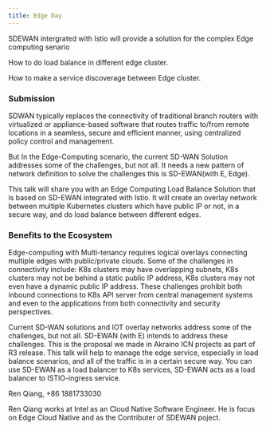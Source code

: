 ```yaml
---
title: Edge Day
---
```






SDEWAN intergrated with Istio will provide a solution for the complex  Edge computing senario 



How to do load balance in different edge cluster.

How to make a service discoverage between Edge cluster.





### Submission

SDWAN typically replaces the connectivity of traditional branch routers with virtualized or appliance-based software that routes traffic to/from remote locations in a seamless, secure and efficient manner, using centralized policy control and management. 

But In the Edge-Computing scenario, the current SD-WAN Solution addresses some of the challenges, but not all. It needs a new pattern of network definition to solve the challenges this is SD-EWAN(with E, Edge).

This talk will share you with an Edge Computing Load Balance Solution that is based on SD-EWAN integrated with Istio. It will create an overlay network between multiple Kubernetes clusters which have public IP or not, in a secure way, and do load balance between different edges.



### Benefits to the Ecosystem

Edge-computing with Multi-tenancy requires logical overlays connecting multiple edges with public/private clouds. Some of the challenges in connectivity include: K8s clusters may have overlapping subnets, K8s clusters may not be behind a static public IP address, K8s clusters may not even have a dynamic public IP address. These challenges prohibit both inbound connections to K8s API server from central management systems and even to the applications from both connectivity and security perspectives.

Current SD-WAN solutions and IOT overlay networks address some of the challenges, but not all. SD-EWAN (with E) intends to address these challenges. 
This is the proposal we made in Akraino ICN projects as part of R3 release.  This talk will help to manage the edge service, especially in load balance scenarios, and all of the traffic is in a  certain secure way. You can use SD-EWAN as a load balancer to K8s services, SD-EWAN acts as a load balancer to ISTIO-ingress service. 





Ren Qiang, +86 1881733030

Ren Qiang works at Intel as an Cloud Native Software Engineer. He is focus on Edge Cloud Native and as the Contributer of SDEWAN poject. 